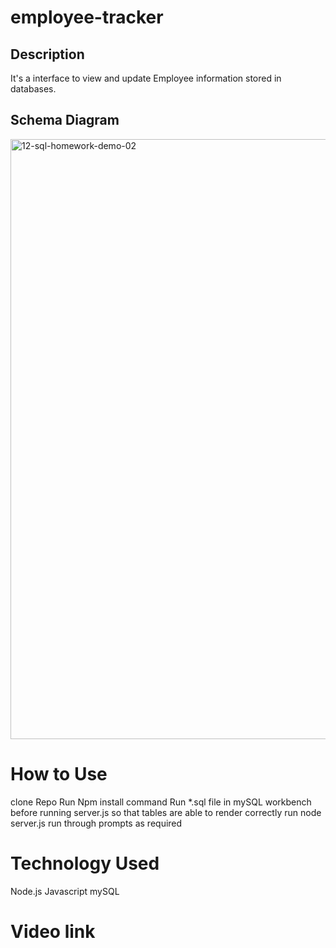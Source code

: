 # employee-tracker

## Description
It's a interface to view and update  Employee information stored in databases. 

## Schema Diagram

[
<img width="960" alt="12-sql-homework-demo-02" src="https://user-images.githubusercontent.com/57235369/143171847-9ecaab5b-408d-4d21-a5d9-5d3c230e517c.png">
](url)


# How to Use
 clone Repo
  Run Npm install command
 Run  *.sql file in mySQL workbench before running server.js so that tables are able to render correctly
run node server.js
run through prompts as required


# Technology Used

Node.js
Javascript
mySQL

# Video link 
